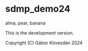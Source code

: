 # sdmp_demo24

alma, pear, banana


This is the development version.

Copyright (C) Gábor Kövesdán 2024